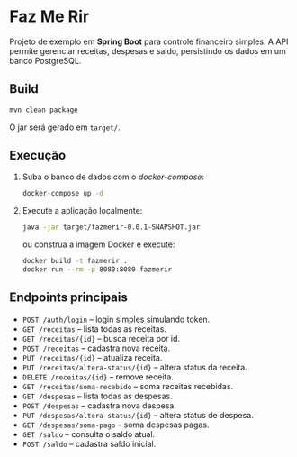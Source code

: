 # Faz Me Rir

Projeto de exemplo em **Spring Boot** para controle financeiro simples. A API permite gerenciar receitas, despesas e saldo, persistindo os dados em um banco PostgreSQL.

## Build

```bash
mvn clean package
```
O jar será gerado em `target/`.

## Execução

1. Suba o banco de dados com o *docker-compose*:
   ```bash
   docker-compose up -d
   ```
2. Execute a aplicação localmente:
   ```bash
   java -jar target/fazmerir-0.0.1-SNAPSHOT.jar
   ```
   ou construa a imagem Docker e execute:
   ```bash
   docker build -t fazmerir .
   docker run --rm -p 8080:8080 fazmerir
   ```

## Endpoints principais

- `POST /auth/login` – login simples simulando token.
- `GET /receitas` – lista todas as receitas.
- `GET /receitas/{id}` – busca receita por id.
- `POST /receitas` – cadastra nova receita.
- `PUT /receitas/{id}` – atualiza receita.
- `PUT /receitas/altera-status/{id}` – altera status da receita.
- `DELETE /receitas/{id}` – remove receita.
- `GET /receitas/soma-recebido` – soma receitas recebidas.
- `GET /despesas` – lista todas as despesas.
- `POST /despesas` – cadastra nova despesa.
- `PUT /despesas/altera-status/{id}` – altera status de despesa.
- `GET /despesas/soma-pago` – soma despesas pagas.
- `GET /saldo` – consulta o saldo atual.
- `POST /saldo` – cadastra saldo inicial.
